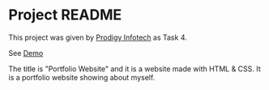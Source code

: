 # Project README

This project was given by [Prodigy Infotech](https://prodigyinfotech.dev/) as Task 4.

See [Demo](https://prodigy-wd-4.vercel.app/)

The title is "Portfolio Website" and it is a website made with HTML & CSS. It is a portfolio website showing about myself.
